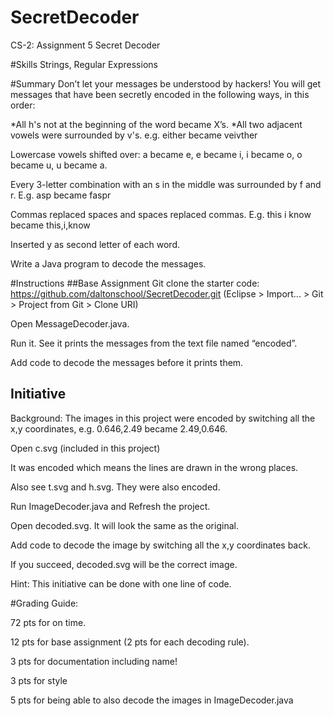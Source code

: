 # SecretDecoder
CS-2: Assignment 5
Secret Decoder

#Skills
Strings, Regular Expressions

#Summary
Don’t let your messages be understood by hackers! You will get messages that have been secretly encoded in the following ways, in this order:

*All h's not at the beginning of the word became X’s.
*All two adjacent vowels were surrounded by v's. e.g. either became veivther

Lowercase vowels shifted over: a became e, e became i, i became o, o became u, u became a.

Every 3-letter combination with an s in the middle was surrounded by f and r. E.g. asp became faspr

Commas replaced spaces and spaces replaced commas. E.g. this i know became this,i,know

Inserted y as second letter of each word.


Write a Java program to decode the messages.



#Instructions
##Base Assignment
Git clone the starter code: https://github.com/daltonschool/SecretDecoder.git
(Eclipse > Import... > Git > Project from Git > Clone URI)

Open MessageDecoder.java.

Run it. See it prints the messages from the text file named “encoded”.

Add code to decode the messages before it prints them.

## Initiative
Background: The images in this project were encoded by switching all the x,y coordinates, e.g. 0.646,2.49 became 2.49,0.646.

Open c.svg (included in this project) 

It was encoded which means the lines are drawn in the wrong places.

Also see t.svg and h.svg. They were also encoded.

Run ImageDecoder.java and Refresh the project.

Open decoded.svg. It will look the same as the original.

Add code to decode the image by switching all the x,y coordinates back.

If you succeed, decoded.svg will be the correct image.

Hint: This initiative can be done with one line of code.


#Grading Guide:
  
 72 pts for on time.
  
 12 pts for base assignment (2 pts for each decoding rule).
  
 3 pts for documentation including name!
  
 3 pts for style
  
 5 pts for being able to also decode the images in ImageDecoder.java


